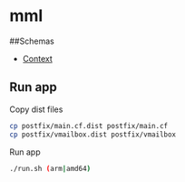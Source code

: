 # mml
##Schemas
* [Context](https://drive.google.com/open?id=0B6MswmSTZunJVXByMTN4Zm0tRk0)
## Run app
Copy dist files
```bash
cp postfix/main.cf.dist postfix/main.cf
cp postfix/vmailbox.dist postfix/vmailbox
```
Run app
```bash
./run.sh (arm|amd64)
```
